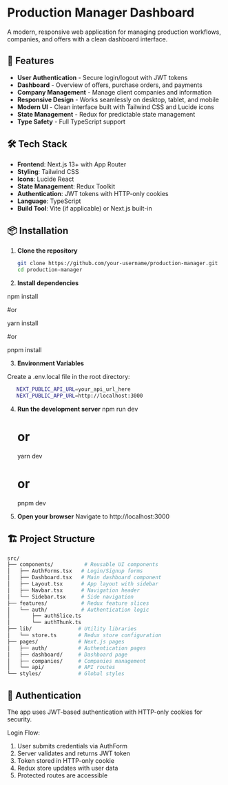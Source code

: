 # Production Manager Dashboard

A modern, responsive web application for managing production workflows, companies, and offers with a clean dashboard interface.

## 🚀 Features

- **User Authentication** - Secure login/logout with JWT tokens
- **Dashboard** - Overview of offers, purchase orders, and payments
- **Company Management** - Manage client companies and information
- **Responsive Design** - Works seamlessly on desktop, tablet, and mobile
- **Modern UI** - Clean interface built with Tailwind CSS and Lucide icons
- **State Management** - Redux for predictable state management
- **Type Safety** - Full TypeScript support

## 🛠️ Tech Stack

- **Frontend**: Next.js 13+ with App Router
- **Styling**: Tailwind CSS
- **Icons**: Lucide React
- **State Management**: Redux Toolkit
- **Authentication**: JWT tokens with HTTP-only cookies
- **Language**: TypeScript
- **Build Tool**: Vite (if applicable) or Next.js built-in

## 📦 Installation

1. **Clone the repository**

   ```bash
   git clone https://github.com/your-username/production-manager.git
   cd production-manager

   ```

2. **Install dependencies**
  
  npm install

   #or

   yarn install
 
  #or
 
   pnpm install

3. **Environment Variables**
 
 Create a .env.local file in the root directory:
```bash
   NEXT_PUBLIC_API_URL=your_api_url_here
   NEXT_PUBLIC_APP_URL=http://localhost:3000
```

4. **Run the development server**
    npm run dev
    # or
    yarn dev
    # or
    pnpm dev

5. **Open your browser**
 Navigate to http://localhost:3000

## 🏗️ Project Structure
```bash
src/
├── components/          # Reusable UI components
│   ├── AuthForms.tsx   # Login/Signup forms
│   ├── Dashboard.tsx   # Main dashboard component
│   ├── Layout.tsx      # App layout with sidebar
│   ├── Navbar.tsx      # Navigation header
│   └── Sidebar.tsx     # Side navigation
├── features/           # Redux feature slices
│   └── auth/           # Authentication logic
│       ├── authSlice.ts
│       └── authThunk.ts
├── lib/               # Utility libraries
│   └── store.ts       # Redux store configuration
├── pages/             # Next.js pages
│   ├── auth/          # Authentication pages
│   ├── dashboard/     # Dashboard page
│   ├── companies/     # Companies management
│   └── api/           # API routes
└── styles/            # Global styles
```

## 🔐 Authentication

The app uses JWT-based authentication with HTTP-only cookies for security.

Login Flow:
 1. User submits credentials via AuthForm
 2. Server validates and returns JWT token
 3. Token stored in HTTP-only cookie
 4. Redux store updates with user data
 5. Protected routes are accessible  
 